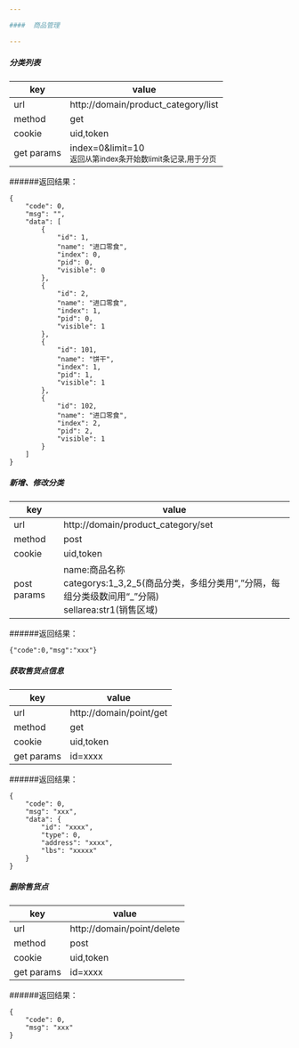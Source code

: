 ```yaml
---

####  商品管理

---
```

##### 分类列表

| key | value |
| --- | ----- |
| url | http://domain/product_category/list |
| method | get |
| cookie | uid,token |
| get params | index=0&limit=10<br/><small>返回从第index条开始数limit条记录,用于分页</small>|

######返回结果：
```
{
    "code": 0,
    "msg": "",
    "data": [
        {
            "id": 1,
            "name": "进口零食",
            "index": 0,
            "pid": 0,
            "visible": 0
        },
        {
            "id": 2,
            "name": "进口零食",
            "index": 1,
            "pid": 0,
            "visible": 1
        },
        {
            "id": 101,
            "name": "饼干",
            "index": 1,
            "pid": 1,
            "visible": 1
        },
        {
            "id": 102,
            "name": "进口零食",
            "index": 2,
            "pid": 2,
            "visible": 1
        }
    ]
}
```

##### 新增、修改分类
| key | value |
| --- | ----- |
| url | http://domain/product_category/set |
| method | post |
| cookie | uid,token |
| post params | name:商品名称<br/>categorys:1_3,2_5(商品分类，多组分类用“,”分隔，每组分类级数间用“_”分隔)<br/>sellarea:str1(销售区域)|

######返回结果：
```
{"code":0,"msg":"xxx"}
```

##### 获取售货点信息
| key | value |
| --- | ----- |
| url | http://domain/point/get |
| method | get |
| cookie | uid,token |
| get params | id=xxxx|

######返回结果：
```
{
    "code": 0,
    "msg": "xxx",
    "data": {
        "id": "xxxx",
        "type": 0,
        "address": "xxxx",
        "lbs": "xxxxx"
    }
}
```

##### 删除售货点
| key | value |
| --- | ----- |
| url | http://domain/point/delete |
| method | post |
| cookie | uid,token |
| get params | id=xxxx|

######返回结果：
```
{
    "code": 0,
    "msg": "xxx"
}
```